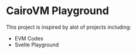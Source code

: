 # CairoVM Playground

This project is inspired by alot of projects including:
- EVM Codes
- Svelte Playground